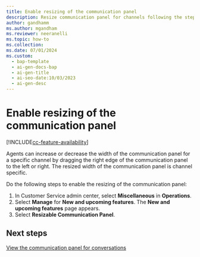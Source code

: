 ```yaml
---
title: Enable resizing of the communication panel
description: Resize communication panel for channels following the steps in Customer Service admin center. 
author: gandhamm
ms.author: mgandham
ms.reviewer: neeranelli
ms.topic: how-to 
ms.collection: 
ms.date: 07/01/2024
ms.custom:
  - bap-template
  - ai-gen-docs-bap
  - ai-gen-title
  - ai-seo-date:10/03/2023
  - ai-gen-desc
---
```


# Enable resizing of the communication panel

[!INCLUDE[cc-feature-availability](../../includes/cc-feature-availability.md)]

Agents can increase or decrease the width of the communication panel for a specific channel by dragging the right edge of the communication panel to the left or right. The resized width of the communication panel is channel specific.

Do the following steps to enable the resizing of the communication panel:

1. In Customer Service admin center, select **Miscellaneous** in **Operations**.
1. Select **Manage** for **New and upcoming features**. The **New and upcoming features** page appears.
1. Select  **Resizable Communication Panel**.

## Next steps
[View the communication panel for conversations](../use/oc-conversation-control.md)